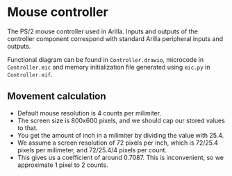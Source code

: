 # Mouse controller
The PS/2 mouse controller used in Arilla. Inputs and outputs of the controller component correspond with standard Arilla peripheral inputs and outputs.

Functional diagram can be found in `Controller.drawio`, microcode in `Controller.mic` and memory initialization file generated using `mic.py` in `Controller.mif`.

## Movement calculation
- Default mouse resolution is 4 counts per milimiter.
- The screen size is 800x600 pixels, and we should cap our stored values to that.
- You get the amount of inch in a milimiter by dividing the value with 25.4.
- We assume a screen resolution of 72 pixels per inch, which is 72/25.4 pixels per milimeter, and 72/25.4/4 pixels per count.
- This gives us a coefficient of around 0.7087. This is inconvenient, so we approximate 1 pixel to 2 counts.
